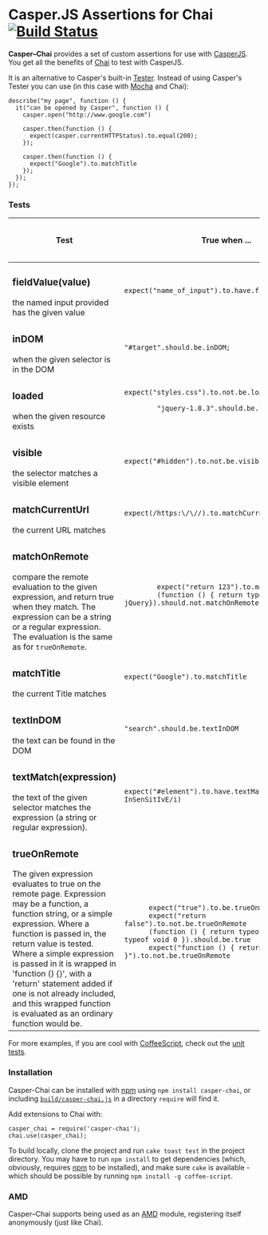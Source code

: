 # Casper.JS Assertions for Chai [![Build Status](https://secure.travis-ci.org/brianmhunt/casper-chai.png?branch=master)](https://travis-ci.org/brianmhunt/casper-chai)

**Casper–Chai** provides a set of custom assertions for use with [CasperJS][].
You get all the benefits of [Chai][] to test with CasperJS.

It is an alternative to Casper's built-in [Tester][].  Instead of using
Casper's Tester you can use (in this case with [Mocha][] and Chai):

    describe("my page", function () {
      it("can be opened by Casper", function () {
        casper.open("http://www.google.com")

        casper.then(function () {
          expect(casper.currentHTTPStatus).to.equal(200);
        });

        casper.then(function () {
          expect("Google").to.matchTitle
        });
      });
    });

### Tests

<table>
  <thead>
    <th>Test</th>
    <th>True when ... </th>
    <th>Examples (BDD, should & expect)</th>
  </thead>
  <tbody>
    <tr>
      <td><h3>fieldValue(value)</h3>
        the named input provided has the given value
      </td>
      <td>
        <code>expect("name_of_input").to.have.fieldValue("123");</code>
      </td>
    </tr>
    <tr>
      <td><h3>inDOM</h3>
      when the given selector is in the DOM</td>
      <td><code>"#target".should.be.inDOM;</code></td>
    </tr>
    <tr>
      <td><h3>loaded</h3>
      when the given resource exists</td>
      <td>
      <code>expect("styles.css").to.not.be.loaded<br/>
        "jquery-1.8.3".should.be.loaded
      </code></td>
    </tr>
    <tr>
      <td><h3>visible</h3>
      the selector matches a visible element</td>
      <td><code>expect("#hidden").to.not.be.visible</code></td>
    </tr>
    <tr>
      <td><h3>matchCurrentUrl</h3>
      the current URL matches</td>
      <td><code>expect(/https:\/\//).to.matchCurrentUrl</code></td>
    </tr>
    <tr>
      <td><h3>matchOnRemote</h3>
      compare the remote evaluation to the given expression, and return
      true when they match. The expression can be a string or a regular
      expression. The evaluation is the same as for <code>trueOnRemote</code>.
      </td>
      <td>
        <pre><code>
        expect("return 123").to.matchOnRemote(123)
        (function () { return typeof jQuery}).should.not.matchOnRemote('undefined')
        </code></pre>
      </td>
    </tr>
    <tr>
      <td><h3>matchTitle</h3>
      the current Title matches</td>
      <td><code>expect("Google").to.matchTitle</code></td>
    </tr>
    <tr>
      <td><h3>textInDOM</h3>
      the text can be found in the DOM</td>
      <td><code>"search".should.be.textInDOM</code></td>
    </tr>
    <tr>
      <td><h3>textMatch(expression)</h3>
        the text of the given selector matches the expression (a string
        or regular expression).
      </td>
      <td>
      <code>expect("#element").to.have.textMatch(/case InSenSitIvE/i)</code>
      </td>
    </tr>
    <tr>
    <td><h3>trueOnRemote</h3>
      The given expression evaluates to true on the remote page. Expression
      may be a function, a function string, or a simple expression. Where
      a function is passed in, the return value is tested. Where a 
      simple expression is passed in it is wrapped in 'function () {}',
      with a 'return' statement added if one is not already included, and
      this wrapped function is evaluated as an ordinary function would be.
    </td>
    <td>
    <pre><code>
      expect("true").to.be.trueOnRemote
      expect("return false").to.not.be.trueOnRemote
      (function () { return typeof jQuery == typeof void 0 }).should.be.true
      expect("function () { return 1 == 0 }").to.not.be.trueOnRemote
    </code></pre>
    </td>
    </tr>
  </tbody>
</table>

For more examples, if you are cool with
[CoffeeScript](http://coffeescript.org/), check out the [unit
tests](https://github.com/brianmhunt/casper-chai/blob/master/test/common.coffee).


### Installation

Casper-Chai can be installed with [npm][] using `npm install casper-chai`, or
including
[`build/casper-chai.js`](https://raw.github.com/brianmhunt/casper-chai/master/build/casper-chai.js)
in a directory `require` will find it.

Add extensions to Chai with:

    casper_chai = require('casper-chai');
    chai.use(casper_chai);

To build locally, clone the project and run `cake toast test` in the
project directory. You may have to run `npm install` to get dependencies
(which, obviously, requires [npm][] to be installed), and make sure `cake` is
available - which should be possible by running `npm install -g coffee-script`.

### AMD

Casper–Chai supports being used as an [AMD][] module, registering itself
anonymously (just like Chai).

[CasperJS]: http://casperjs.org/
[Chai]: http://chaijs.com/
[Mocha]: http://visionmedia.github.com/mocha/
[AMD]: https://github.com/amdjs/amdjs-api/wiki/AMD
[npm]: https://npmjs.org/
[Tester]: http://casperjs.org/api.html#tester

